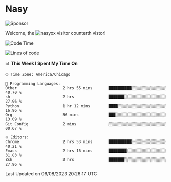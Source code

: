 # Nasy

<!--
<p align="center">
<img height="200" src="https://github-readme-stats.vercel.app/api?username=nasyxx&count_private=true&show_icons=true&theme=dracula&include_all_commits=true"/>
<img height="200" src="https://github-readme-stats.vercel.app/api/top-langs/?username=nasyxx&theme=dracula&hide=html,jupyter+notebook&count_private=true&show_icons=true"/>
</p>

  
----------------
-->

![Sponsor](https://img.shields.io/static/v1.svg?label=Sponsor&message=%E2%9D%A4&logo=GitHub&style=flat&color=pink)
 
Welcome, the ![nasyxx visitor counter](https://count.getloli.com/get/@nasyxx?theme=rule34)th vistor!
 
<!--START_SECTION:waka-->
![Code Time](http://img.shields.io/badge/Code%20Time-3%2C621%20hrs%2012%20mins-blue)

![Lines of code](https://img.shields.io/badge/From%20Hello%20World%20I%27ve%20Written-6.3%20million%20lines%20of%20code-blue)

📊 **This Week I Spent My Time On** 

```text
🕑︎ Time Zone: America/Chicago

💬 Programming Languages: 
Other                    2 hrs 55 mins       ██████████░░░░░░░░░░░░░░░   40.70 % 
sh                       2 hrs               ███████░░░░░░░░░░░░░░░░░░   27.96 % 
Python                   1 hr 12 mins        ████░░░░░░░░░░░░░░░░░░░░░   16.96 % 
Org                      56 mins             ███░░░░░░░░░░░░░░░░░░░░░░   13.09 % 
Git Config               2 mins              ░░░░░░░░░░░░░░░░░░░░░░░░░   00.67 % 

🔥 Editors: 
Chrome                   2 hrs 53 mins       ██████████░░░░░░░░░░░░░░░   40.21 % 
Emacs                    2 hrs 16 mins       ████████░░░░░░░░░░░░░░░░░   31.83 % 
Zsh                      2 hrs               ███████░░░░░░░░░░░░░░░░░░   27.96 % 
```


 Last Updated on 06/08/2023 20:26:17 UTC
<!--END_SECTION:waka-->

<!-- ![visitors](https://visitor-badge.laobi.icu/badge?page_id=nasyxx.nasyxx) -->
